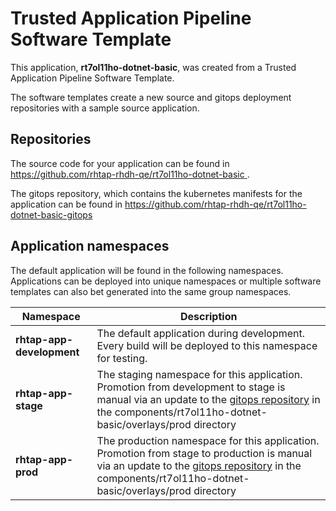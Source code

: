 # Trusted Application Pipeline Software Template

This application, **rt7ol11ho-dotnet-basic**, was created from a Trusted Application Pipeline Software Template.

The software templates create a new source and gitops deployment repositories with a sample source application. 

## Repositories

The source code for your application can be found in [https://github.com/rhtap-rhdh-qe/rt7ol11ho-dotnet-basic ](https://github.com/rhtap-rhdh-qe/rt7ol11ho-dotnet-basic ).
 
The gitops repository, which contains the kubernetes manifests for the application can be found in 
[https://github.com/rhtap-rhdh-qe/rt7ol11ho-dotnet-basic-gitops ](https://github.com/rhtap-rhdh-qe/rt7ol11ho-dotnet-basic-gitops ) 

## Application namespaces 

The default application will be found in the following namespaces. Applications can be deployed into unique namespaces or multiple software templates can also bet generated into the same group namespaces.  

|  Namespace   |  Description   |  
| -------- | -------- |   
| **rhtap-app-development** | The default application during development. Every build will be deployed to this namespace for testing. | 
| **rhtap-app-stage** | The staging namespace for this application. Promotion from development to stage is manual via an update to the [gitops repository](https://github.com/rhtap-rhdh-qe/rt7ol11ho-dotnet-basic-gitops ) in the components/rt7ol11ho-dotnet-basic/overlays/prod directory |  
| **rhtap-app-prod** | The production namespace for this application. Promotion from stage to production is manual via an update to the [gitops repository](https://github.com/rhtap-rhdh-qe/rt7ol11ho-dotnet-basic-gitops ) in the components/rt7ol11ho-dotnet-basic/overlays/prod directory | 
